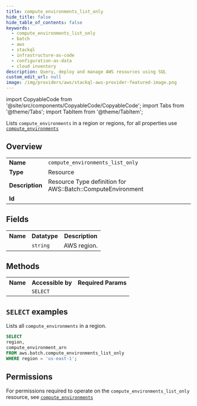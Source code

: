 ```yaml
---
title: compute_environments_list_only
hide_title: false
hide_table_of_contents: false
keywords:
  - compute_environments_list_only
  - batch
  - aws
  - stackql
  - infrastructure-as-code
  - configuration-as-data
  - cloud inventory
description: Query, deploy and manage AWS resources using SQL
custom_edit_url: null
image: /img/providers/aws/stackql-aws-provider-featured-image.png
---
```


import CopyableCode from '@site/src/components/CopyableCode/CopyableCode';
import Tabs from '@theme/Tabs';
import TabItem from '@theme/TabItem';

Lists <code>compute_environments</code> in a region or regions, for all properties use <a href="/providers/aws/serviceName/compute_environments/"><code>compute_environments</code></a>

## Overview
<table><tbody>
<tr><td><b>Name</b></td><td><code>compute_environments_list_only</code></td></tr>
<tr><td><b>Type</b></td><td>Resource</td></tr>
<tr><td><b>Description</b></td><td>Resource Type definition for AWS::Batch::ComputeEnvironment</td></tr>
<tr><td><b>Id</b></td><td><CopyableCode code="aws.batch.compute_environments_list_only" /></td></tr>
</tbody></table>

## Fields
<table><tbody><tr><th>Name</th><th>Datatype</th><th>Description</th></tr><tr><td><CopyableCode code="region" /></td><td><code>string</code></td><td>AWS region.</td></tr>
</tbody></table>

## Methods

<table><tbody>
  <tr>
    <th>Name</th>
    <th>Accessible by</th>
    <th>Required Params</th>
  </tr>
  <tr>
    <td><CopyableCode code="list_resources" /></td>
    <td><code>SELECT</code></td>
    <td><CopyableCode code="region" /></td>
  </tr>
</tbody></table>

## `SELECT` examples
Lists all <code>compute_environments</code> in a region.
```sql
SELECT
region,
compute_environment_arn
FROM aws.batch.compute_environments_list_only
WHERE region = 'us-east-1';
```


## Permissions

For permissions required to operate on the <code>compute_environments_list_only</code> resource, see <a href="/providers/aws/batch/compute_environments/#permissions"><code>compute_environments</code></a>

